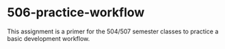 # 506-practice-workflow
This assignment is a primer for the 504/507 semester classes to practice a basic development workflow.
